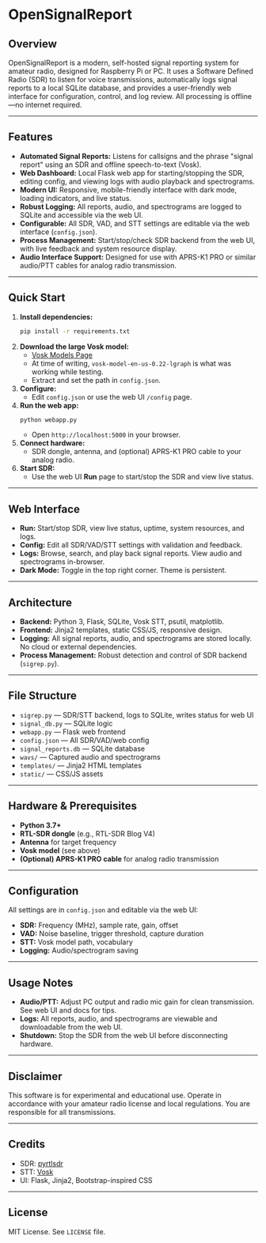 # OpenSignalReport

## Overview
OpenSignalReport is a modern, self-hosted signal reporting system for amateur radio, designed for Raspberry Pi or PC. It uses a Software Defined Radio (SDR) to listen for voice transmissions, automatically logs signal reports to a local SQLite database, and provides a user-friendly web interface for configuration, control, and log review. All processing is offline—no internet required.

---

## Features
- **Automated Signal Reports:** Listens for callsigns and the phrase "signal report" using an SDR and offline speech-to-text (Vosk).
- **Web Dashboard:** Local Flask web app for starting/stopping the SDR, editing config, and viewing logs with audio playback and spectrograms.
- **Modern UI:** Responsive, mobile-friendly interface with dark mode, loading indicators, and live status.
- **Robust Logging:** All reports, audio, and spectrograms are logged to SQLite and accessible via the web UI.
- **Configurable:** All SDR, VAD, and STT settings are editable via the web interface (`config.json`).
- **Process Management:** Start/stop/check SDR backend from the web UI, with live feedback and system resource display.
- **Audio Interface Support:** Designed for use with APRS-K1 PRO or similar audio/PTT cables for analog radio transmission.

---

## Quick Start
1. **Install dependencies:**
   ```bash
   pip install -r requirements.txt
   ```
2. **Download the large Vosk model:**
   - [Vosk Models Page](https://alphacephei.com/vosk/models)
   - At time of writing, `vosk-model-en-us-0.22-lgraph` is what was working while testing.
   - Extract and set the path in `config.json`.
3. **Configure:**
   - Edit `config.json` or use the web UI `/config` page.
4. **Run the web app:**
   ```bash
   python webapp.py
   ```
   - Open `http://localhost:5000` in your browser.
5. **Connect hardware:**
   - SDR dongle, antenna, and (optional) APRS-K1 PRO cable to your analog radio.
6. **Start SDR:**
   - Use the web UI **Run** page to start/stop the SDR and view live status.

---

## Web Interface
- **Run:** Start/stop SDR, view live status, uptime, system resources, and logs.
- **Config:** Edit all SDR/VAD/STT settings with validation and feedback.
- **Logs:** Browse, search, and play back signal reports. View audio and spectrograms in-browser.
- **Dark Mode:** Toggle in the top right corner. Theme is persistent.

---

## Architecture
- **Backend:** Python 3, Flask, SQLite, Vosk STT, psutil, matplotlib.
- **Frontend:** Jinja2 templates, static CSS/JS, responsive design.
- **Logging:** All signal reports, audio, and spectrograms are stored locally. No cloud or external dependencies.
- **Process Management:** Robust detection and control of SDR backend (`sigrep.py`).

---

## File Structure
- `sigrep.py` — SDR/STT backend, logs to SQLite, writes status for web UI
- `signal_db.py` — SQLite logic
- `webapp.py` — Flask web frontend
- `config.json` — All SDR/VAD/web config
- `signal_reports.db` — SQLite database
- `wavs/` — Captured audio and spectrograms
- `templates/` — Jinja2 HTML templates
- `static/` — CSS/JS assets

---

## Hardware & Prerequisites
- **Python 3.7+**
- **RTL-SDR dongle** (e.g., RTL-SDR Blog V4)
- **Antenna** for target frequency
- **Vosk model** (see above)
- **(Optional) APRS-K1 PRO cable** for analog radio transmission

---

## Configuration
All settings are in `config.json` and editable via the web UI:
- **SDR:** Frequency (MHz), sample rate, gain, offset
- **VAD:** Noise baseline, trigger threshold, capture duration
- **STT:** Vosk model path, vocabulary
- **Logging:** Audio/spectrogram saving

---

## Usage Notes
- **Audio/PTT:** Adjust PC output and radio mic gain for clean transmission. See web UI and docs for tips.
- **Logs:** All reports, audio, and spectrograms are viewable and downloadable from the web UI.
- **Shutdown:** Stop the SDR from the web UI before disconnecting hardware.

---

## Disclaimer
This software is for experimental and educational use. Operate in accordance with your amateur radio license and local regulations. You are responsible for all transmissions.

---

## Credits
- SDR: [pyrtlsdr](https://github.com/roger-/pyrtlsdr)
- STT: [Vosk](https://alphacephei.com/vosk/)
- UI: Flask, Jinja2, Bootstrap-inspired CSS

---

## License
MIT License. See `LICENSE` file.
